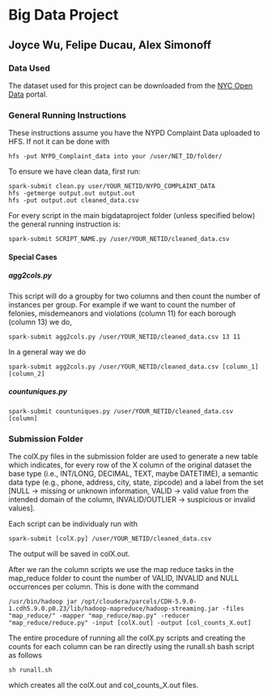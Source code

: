 # Big Data Project
## Joyce Wu, Felipe Ducau, Alex Simonoff

### Data Used
The dataset used for this project can be downloaded from the [NYC Open Data](https://data.cityofnewyork.us/Public-Safety/NYPD-Complaint-Data-Historic/qgea-i56i) portal.

### General Running Instructions
These instructions assume you have the NYPD Complaint Data uploaded to HFS. If not it can be done with
```
hfs -put NYPD_Complaint_data into your /user/NET_ID/folder/
```

To ensure we have clean data, first run:
```
spark-submit clean.py user/YOUR_NETID/NYPD_COMPLAINT_DATA
hfs -getmerge output.out output.out
hfs -put output.out cleaned_data.csv
```

For every script in the main bigdataproject folder (unless specified below) the general running instruction is:
```
spark-submit SCRIPT_NAME.py /user/YOUR_NETID/cleaned_data.csv
```

#### Special Cases
##### agg2cols.py
This script will do a groupby for two columns and then count the number of instances per group. 
For example if we want to count the number of felonies, misdemeanors and violations (column 11) for each borough (column 13) we do, 
```
spark-submit agg2cols.py /user/YOUR_NETID/cleaned_data.csv 13 11 
```
In a general way we do
```
spark-submit agg2cols.py /user/YOUR_NETID/cleaned_data.csv [column_1] [column_2] 
```

##### countuniques.py
```
spark-submit countuniques.py /user/YOUR_NETID/cleaned_data.csv [column]
```

### Submission Folder
The colX.py files in the submission folder are used to generate a new table which indicates, for every row of the X column of the original dataset the base type (i.e., INT/LONG, DECIMAL, TEXT, maybe DATETIME), a semantic data type (e.g., phone, address, city, state, zipcode) and a label from the set [NULL -> missing or unknown information, VALID -> valid value from the
intended domain of the column, INVALID/OUTLIER -> suspicious or invalid values]. 

Each script can be individualy run with 

```
spark-submit [colX.py] /user/YOUR_NETID/cleaned_data.csv
```

The output will be saved in colX.out.

After we ran the column scripts we use the map reduce tasks in the map_reduce folder to count the number of VALID, INVALID and NULL occurrences per column. This is done with the command

```
/usr/bin/hadoop jar /opt/cloudera/parcels/CDH-5.9.0-1.cdh5.9.0.p0.23/lib/hadoop-mapreduce/hadoop-streaming.jar -files "map_reduce/" -mapper "map_reduce/map.py" -reducer "map_reduce/reduce.py" -input [colX.out] -output [col_counts_X.out] 
```

The entire procedure of running all the colX.py scripts and creating the counts for each column can be ran directly using the runall.sh bash script as follows

```
sh runall.sh
```

which creates all the colX.out and col_counts_X.out files. 





